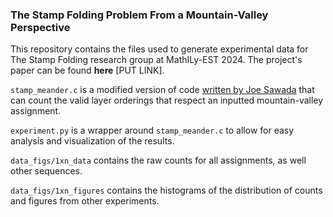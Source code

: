 ### The Stamp Folding Problem From a Mountain-Valley Perspective

This repository contains the files used to generate experimental data for The Stamp Folding research group at MathILy-EST 2024. The project's paper can be found **here** [PUT LINK].

`stamp_meander.c` is a modified version of code [written by Joe Sawada](https://www.socs.uoguelph.ca/~sawada/programs.html) that can count the valid layer orderings that respect an inputted mountain-valley assignment.

`experiment.py` is a wrapper around `stamp_meander.c` to allow for easy analysis and visualization of the results.

`data_figs/1xn_data` contains the raw counts for all assignments, as well other sequences.

`data_figs/1xn_figures` contains the histograms of the distribution of counts and figures from other experiments.